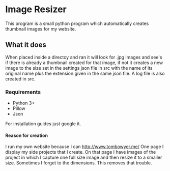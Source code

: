 # Image Resizer

This program is a small python program which automatically creates thumbnail images for my website.

## What it does
When placed inside a directoy and ran it will look for .jpg images and see's if there is already a thumbnail created for that image, if not it creates a new image to the size set in the settings json file in src with the name of its original name plus the extension given in the same json file. A log file is also created in src.

### Requirements
* Python 3+
* Pillow
* Json

For installation guides just google it.

#### Reason for creation
I run my own website because I can http://www.tombowyer.me/ One page I display my side projects that I create. On that page I have images of the project in which I capture one full size image and then resize it to a smaller size. Sometimes I forget to the dimensions. This removes that trouble.